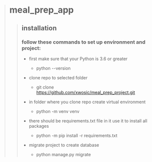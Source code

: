 ># meal_prep_app
>>## installation
>>### follow these commands to set up environment and project:
>>* first make sure that your Python is 3.6 or greater
>>    * python --version
>>
>>* clone repo to selected folder
>>    * git clone https://github.com/xwosic/meal_prep_project.git
>>
>>* in folder where you clone repo create virtual environment
>>    * python -m venv venv
>>  
>>* there should be requirements.txt file in it use it to install all packages
>>    * python -m pip install -r requirements.txt
>>
>>* migrate project to create database
>>    * python manage.py migrate